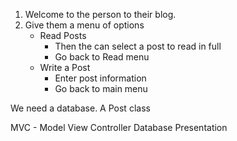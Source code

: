 1. Welcome to the person to their blog.
2. Give them a menu of options
    - Read Posts
        + Then the can select a post to read in full
        + Go back to Read menu
    - Write a Post 
        + Enter post information
        + Go back to main menu

We need a database.
A Post class



MVC - Model View Controller
      Database Presentation
